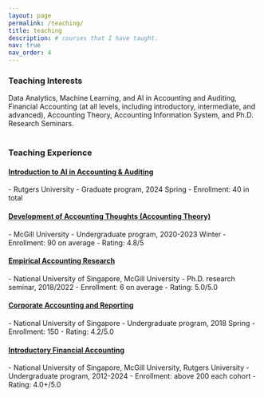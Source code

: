```yaml
---
layout: page
permalink: /teaching/
title: teaching
description: # courses that I have taught.
nav: true
nav_order: 4
---
```


<div class="card mt-3 p-3">
    <h3 class="card-title font-weight-medium">Teaching Interests</h3>
    <div>
        Data Analytics, Machine Learning, and AI in Accounting and Auditing, Financial Accounting (at all levels, including introductory, intermediate, and advanced), Accounting Theory, Accounting Information System, and Ph.D. Research Seminars.
    </div>
</div>
<br>
<h3>Teaching Experience</h3>
<h4><a href="/teaching">Introduction to AI in Accounting & Auditing</a></h4>
- Rutgers University
- Graduate program, 2024 Spring
- Enrollment: 40 in total

<h4><a href="/teaching">Development of Accounting Thoughts (Accounting Theory)</a></h4>
- McGill University
- Undergraduate program, 2020-2023 Winter
- Enrollment: 90 on average
- Rating: 4.8/5 

<h4><a href="/teaching">Empirical Accounting Research</a></h4>
- National University of Singapore, McGill University
- Ph.D. research seminar, 2018/2022
- Enrollment: 6 on average
- Rating: 5.0/5.0

<h4><a href="/teaching">Corporate Accounting and Reporting</a></h4>
- National University of Singapore
- Undergraduate program, 2018 Spring
- Enrollment: 150
- Rating: 4.2/5.0 

<h4><a href="/teaching">Introductory Financial Accounting</a></h4>
- National University of Singapore, McGill University, Rutgers University
- Undergraduate program, 2012-2024
- Enrollment: above 200 each cohort
- Rating: 4.0+/5.0 
